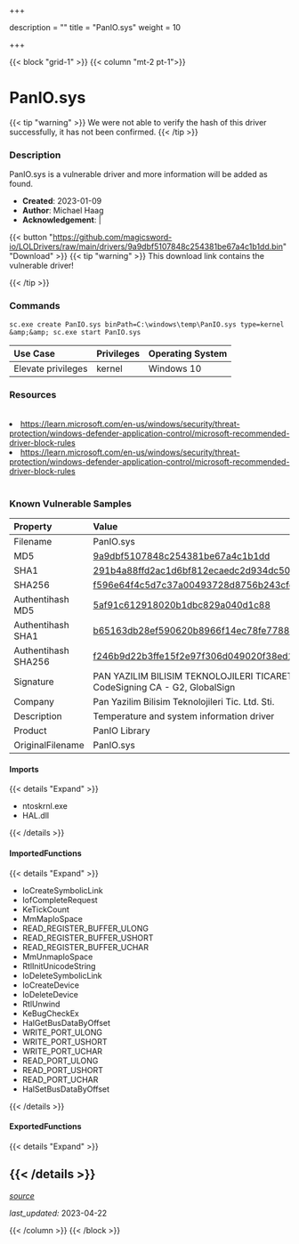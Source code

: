 +++

description = ""
title = "PanIO.sys"
weight = 10

+++


{{< block "grid-1" >}}
{{< column "mt-2 pt-1">}}


# PanIO.sys 


{{< tip "warning" >}}
We were not able to verify the hash of this driver successfully, it has not been confirmed.
{{< /tip >}}


### Description

PanIO.sys is a vulnerable driver and more information will be added as found.

- **Created**: 2023-01-09
- **Author**: Michael Haag
- **Acknowledgement**:  | [](https://twitter.com/)

{{< button "https://github.com/magicsword-io/LOLDrivers/raw/main/drivers/9a9dbf5107848c254381be67a4c1b1dd.bin" "Download" >}}
{{< tip "warning" >}}
This download link contains the vulnerable driver!

{{< /tip >}}

### Commands

```
sc.exe create PanIO.sys binPath=C:\windows\temp\PanIO.sys type=kernel &amp;&amp; sc.exe start PanIO.sys
```

| Use Case | Privileges | Operating System | 
|:---- | ---- | ---- |
| Elevate privileges | kernel | Windows 10 |

### Resources
<br>
<li><a href=" https://learn.microsoft.com/en-us/windows/security/threat-protection/windows-defender-application-control/microsoft-recommended-driver-block-rules"> https://learn.microsoft.com/en-us/windows/security/threat-protection/windows-defender-application-control/microsoft-recommended-driver-block-rules</a></li>
<li><a href="https://learn.microsoft.com/en-us/windows/security/threat-protection/windows-defender-application-control/microsoft-recommended-driver-block-rules">https://learn.microsoft.com/en-us/windows/security/threat-protection/windows-defender-application-control/microsoft-recommended-driver-block-rules</a></li>
<br>

### Known Vulnerable Samples

| Property           | Value |
|:-------------------|:------|
| Filename           | PanIO.sys |
| MD5                | [9a9dbf5107848c254381be67a4c1b1dd](https://www.virustotal.com/gui/file/9a9dbf5107848c254381be67a4c1b1dd) |
| SHA1               | [291b4a88ffd2ac1d6bf812ecaedc2d934dc503cb](https://www.virustotal.com/gui/file/291b4a88ffd2ac1d6bf812ecaedc2d934dc503cb) |
| SHA256             | [f596e64f4c5d7c37a00493728d8756b243cfdc11e3372d6d6dfeffc13c9ab960](https://www.virustotal.com/gui/file/f596e64f4c5d7c37a00493728d8756b243cfdc11e3372d6d6dfeffc13c9ab960) |
| Authentihash MD5   | [5af91c612918020b1dbc829a040d1c88](https://www.virustotal.com/gui/search/authentihash%253A5af91c612918020b1dbc829a040d1c88) |
| Authentihash SHA1  | [b65163db28ef590620b8966f14ec78fe7788ac6c](https://www.virustotal.com/gui/search/authentihash%253Ab65163db28ef590620b8966f14ec78fe7788ac6c) |
| Authentihash SHA256| [f246b9d22b3ffe15f2e97f306d049020f38ed162150c97d7a72e3ae0b22c79ad](https://www.virustotal.com/gui/search/authentihash%253Af246b9d22b3ffe15f2e97f306d049020f38ed162150c97d7a72e3ae0b22c79ad) |
| Signature         | PAN YAZILIM BILISIM TEKNOLOJILERI TICARET LTD. STI., GlobalSign CodeSigning CA - G2, GlobalSign   |
| Company           | Pan Yazilim Bilisim Teknolojileri Tic. Ltd. Sti. |
| Description       | Temperature and system information driver |
| Product           | PanIO Library |
| OriginalFilename  | PanIO.sys |


#### Imports
{{< details "Expand" >}}
* ntoskrnl.exe
* HAL.dll

{{< /details >}}
#### ImportedFunctions
{{< details "Expand" >}}
* IoCreateSymbolicLink
* IofCompleteRequest
* KeTickCount
* MmMapIoSpace
* READ_REGISTER_BUFFER_ULONG
* READ_REGISTER_BUFFER_USHORT
* READ_REGISTER_BUFFER_UCHAR
* MmUnmapIoSpace
* RtlInitUnicodeString
* IoDeleteSymbolicLink
* IoCreateDevice
* IoDeleteDevice
* RtlUnwind
* KeBugCheckEx
* HalGetBusDataByOffset
* WRITE_PORT_ULONG
* WRITE_PORT_USHORT
* WRITE_PORT_UCHAR
* READ_PORT_ULONG
* READ_PORT_USHORT
* READ_PORT_UCHAR
* HalSetBusDataByOffset

{{< /details >}}
#### ExportedFunctions
{{< details "Expand" >}}

{{< /details >}}
-----



[*source*](https://github.com/magicsword-io/LOLDrivers/tree/main/yaml/panio.yaml)

*last_updated:* 2023-04-22








{{< /column >}}
{{< /block >}}
